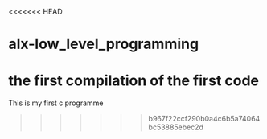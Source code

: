 <<<<<<< HEAD
# alx-low_level_programming

the first compilation of the first code
=======
This is my first c programme
>>>>>>> b967f22ccf290b0a4c6b5a74064bc53885ebec2d
